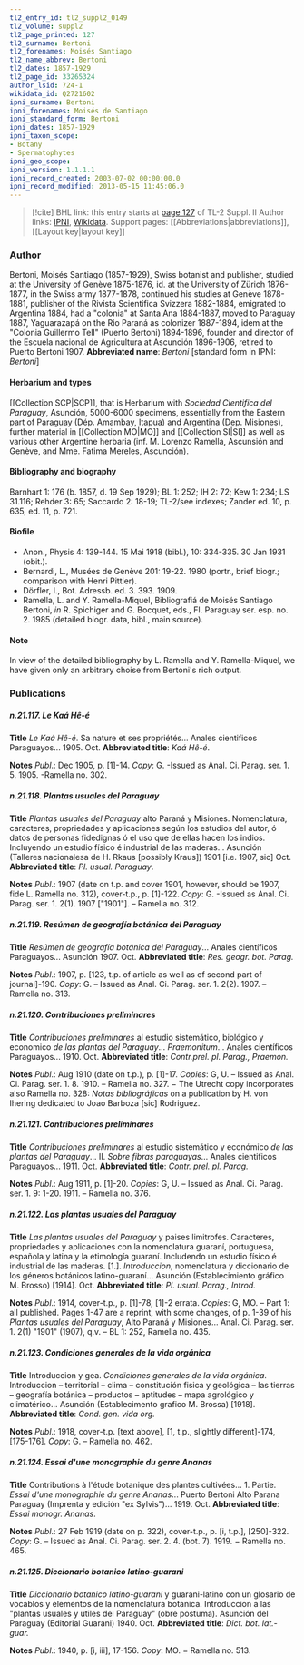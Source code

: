 ```yaml
---
tl2_entry_id: tl2_suppl2_0149
tl2_volume: suppl2
tl2_page_printed: 127
tl2_surname: Bertoni
tl2_forenames: Moisés Santiago
tl2_name_abbrev: Bertoni
tl2_dates: 1857-1929
tl2_page_id: 33265324
author_lsid: 724-1
wikidata_id: Q2721602
ipni_surname: Bertoni
ipni_forenames: Moisés de Santiago
ipni_standard_form: Bertoni
ipni_dates: 1857-1929
ipni_taxon_scope: 
- Botany
- Spermatophytes
ipni_geo_scope: 
ipni_version: 1.1.1.1
ipni_record_created: 2003-07-02 00:00:00.0
ipni_record_modified: 2013-05-15 11:45:06.0
---
```


> [!cite] BHL link: this entry starts at [page 127](https://www.biodiversitylibrary.org/page/33265324) of TL-2 Suppl. II
> Author links: [IPNI](https://www.ipni.org/a/724-1), [Wikidata](https://www.wikidata.org/wiki/Q2721602). Support pages: [[Abbreviations|abbreviations]], [[Layout key|layout key]]

### Author

Bertoni, Moisés Santiago (1857-1929), Swiss botanist and publisher, studied at the University of Genève 1875-1876, id. at the University of Zürich 1876-1877, in the Swiss army 1877-1878, continued his studies at Genève 1878-1881, publisher of the Rivista Scientifica Svizzera 1882-1884, emigrated to Argentina 1884, had a "colonia" at Santa Ana 1884-1887, moved to Paraguay 1887, Yaguarazapá on the Rio Paraná as colonizer 1887-1894, idem at the "Colonia Guillermo Tell" (Puerto Bertoni) 1894-1896, founder and director of the Escuela nacional de Agricultura at Ascunción 1896-1906, retired to Puerto Bertoni 1907. 
**Abbreviated name**: *Bertoni* \[standard form in IPNI: *Bertoni*\]

#### Herbarium and types

[[Collection SCP|SCP]], that is Herbarium with *Sociedad Cientifica del Paraguay*, Asunción, 5000-6000 specimens, essentially from the Eastern part of Paraguay (Dép. Amambay, Itapua) and Argentina (Dep. Misiones), further material in [[Collection MO|MO]] and [[Collection SI|SI]] as well as various other Argentine herbaria (inf. M. Lorenzo Ramella, Ascunsión and Genève, and Mme. Fatima Mereles, Ascunción).

#### Bibliography and biography

Barnhart 1: 176 (b. 1857, d. 19 Sep 1929); BL 1: 252; IH 2: 72; Kew 1: 234; LS 31.116; Rehder 3: 65; Saccardo 2: 18-19; TL-2/see indexes; Zander ed. 10, p. 635, ed. 11, p. 721.

#### Biofile

- Anon., Physis 4: 139-144. 15 Mai 1918 (bibl.), 10: 334-335. 30 Jan 1931 (obit.).
- Bernardi, L., Musées de Genève 201: 19-22. 1980 (portr., brief biogr.; comparison with Henri Pittier).
- Dörfler, I., Bot. Adressb. ed. 3. 393. 1909.
- Ramella, L. and Y. Ramella-Miquel, Bibliografiá de Moisés Santiago Bertoni, *in* R. Spichiger and G. Bocquet, eds., Fl. Paraguay ser. esp. no. 2. 1985 (detailed biogr. data, bibl., main source).

#### Note

In view of the detailed bibliography by L. Ramella and Y. Ramella-Miquel, we have given only an arbitrary choise from Bertoni's rich output.

### Publications

##### n.21.117. Le Kaá Hê-é

**Title**
*Le Kaá Hê-é*. Sa nature et ses propriétés... Anales cientificos Paraguayos... 1905. Oct.
**Abbreviated title**: *Kaá Hê-é*.

**Notes**
*Publ*.: Dec 1905, p. \[1\]-14. *Copy*: G. -Issued as Anal. Ci. Parag. ser. 1. 5. 1905. -Ramella no. 302.

##### n.21.118. Plantas usuales del Paraguay

**Title**
*Plantas usuales del Paraguay* alto Paraná y Misiones. Nomenclatura, caracteres, propriedades y aplicaciones según los estudios del autor, ó datos de personas fidedignas ó el uso que de ellas hacen los indios. Incluyendo un estudio físico é industrial de las maderas... Asunción (Talleres nacionalesa de H. Rkaus \[possibly Kraus\]) 1901 \[i.e. 1907, sic\] Oct.
**Abbreviated title**: *Pl. usual. Paraguay*.

**Notes**
*Publ*.: 1907 (date on t.p. and cover 1901, however, should be 1907, fide L. Ramella no. 312), cover-t.p., p. \[1\]-122. *Copy*: G. -Issued as Anal. Ci. Parag. ser. 1. 2(1). 1907 \["1901"\]. – Ramella no. 312.

##### n.21.119. Resúmen de geografía botánica del Paraguay

**Title**
*Resúmen de geografía botánica del Paraguay*... Anales científicos Paraguayos... Asunción 1907. Oct.
**Abbreviated title**: *Res. geogr. bot. Parag.*

**Notes**
*Publ*.: 1907, p. \[123, t.p. of article as well as of second part of journal\]-190. *Copy*: G. – Issued as Anal. Ci. Parag. ser. 1. 2(2). 1907. – Ramella no. 313.

##### n.21.120. Contribuciones preliminares

**Title**
*Contribuciones preliminares* al estudio sistemático, biológico y economico *de las plantas del Paraguay*... *Praemonitum*... Anales científicos Paraguayos... 1910. Oct.
**Abbreviated title**: *Contr.prel. pl. Parag., Praemon.*

**Notes**
*Publ*.: Aug 1910 (date on t.p.), p. \[1\]-17. *Copies*: G, U. – Issued as Anal. Ci. Parag. ser. 1. 8. 1910. – Ramella no. 327. − The Utrecht copy incorporates also Ramella no. 328: *Notas bibliográficas* on a publication by H. von Ihering dedicated to Joao Barboza \[sic\] Rodriguez.

##### n.21.121. Contribuciones preliminares

**Title**
*Contribuciones preliminares* al estudio sistemático y económico *de las plantas del Paraguay*... II. *Sobre fibras paraguayas*... Anales cientificos Paraguayos... 1911. Oct.
**Abbreviated title**: *Contr. prel. pl. Parag.*

**Notes**
*Publ*.: Aug 1911, p. \[1\]-20. *Copies*: G, U. – Issued as Anal. Ci. Parag. ser. 1. 9: 1-20. 1911. – Ramella no. 376.

##### n.21.122. Las plantas usuales del Paraguay

**Title**
*Las plantas usuales del Paraguay* y paises limitrofes. Caracteres, propriedades y aplicaciones con la nomenclatura guaraní, portuguesa, española y latina y la etimología guaraní. Includendo un estudio físico é industrial de las maderas. \[1.\]. *Introduccion*, nomenclatura y diccionario de los géneros botánicos latino-guaraní... Asunción (Establecimiento gráfico M. Brosso) \[1914\]. Oct.
**Abbreviated title**: *Pl. usual. Parag., Introd.*

**Notes**
*Publ*.: 1914, cover-t.p., p. \[1\]-78, \[1\]-2 errata. *Copies*: G, MO. – Part 1: all published. Pages 1-47 are a reprint, with some changes, of p. 1-39 of his *Plantas usuales del Paraguay*, Alto Paraná y Misiones... Anal. Ci. Parag. ser. 1. 2(1) "1901" (1907), q.v. – BL 1: 252, Ramella no. 435.

##### n.21.123. Condiciones generales de la vida orgánica

**Title**
Introduccion y gea. *Condiciones generales de la vida orgánica*. Introduccion – territorial – clima – constitución fisica y geológica – las tierras – geografía botánica – productos – aptitudes – mapa agrológico y climatérico... Asunción (Establecimento grafico M. Brossa) \[1918\].
**Abbreviated title**: *Cond. gen. vida org.*

**Notes**
*Publ*.: 1918, cover-t.p. \[text above\], \[1, t.p., slightly different\]-174, \[175-176\]. *Copy*: G. – Ramella no. 462.

##### n.21.124. Essai d'une monographie du genre Ananas

**Title**
Contributions à l'étude botanique des plantes cultivées... 1. Partie. *Essai d'une monographie du genre Ananas*... Puerto Bertoni Alto Parana Paraguay (Imprenta y edición "ex Sylvis")... 1919. Oct.
**Abbreviated title**: *Essai monogr. Ananas*.

**Notes**
*Publ*.: 27 Feb 1919 (date on p. 322), cover-t.p., p. \[i, t.p.\], \[250\]-322. *Copy*: G. – Issued as Anal. Ci. Parag. ser. 2. 4. (bot. 7). 1919. − Ramella no. 465.

##### n.21.125. Diccionario botanico latino-guarani

**Title**
*Diccionario botanico latino-guarani* y guarani-latino con un glosario de vocablos y elementos de la nomenclatura botanica. Introduccion a las "plantas usuales y utiles del Paraguay" (obre postuma). Asunción del Paraguay (Editorial Guarani) 1940. Oct.
**Abbreviated title**: *Dict. bot. lat.-guar.*

**Notes**
*Publ*.: 1940, p. \[i, iii\], 17-156. *Copy*: MO. − Ramella no. 513.


